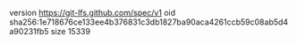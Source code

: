 version https://git-lfs.github.com/spec/v1
oid sha256:1e718676ce133ee4b376831c3db1827ba90aca4261ccb59c08ab5d4a90231fb5
size 15339
